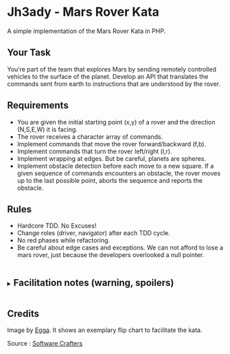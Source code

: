 # Jh3ady - Mars Rover Kata

A simple implementation of the Mars Rover Kata in PHP.

## Your Task
You’re part of the team that explores Mars by sending remotely controlled vehicles to the surface of the planet. Develop an API that translates the commands sent from earth to instructions that are understood by the rover.

## Requirements
* You are given the initial starting point (x,y) of a rover and the direction (N,S,E,W) it is facing.
* The rover receives a character array of commands.
* Implement commands that move the rover forward/backward (f,b).
* Implement commands that turn the rover left/right (l,r).
* Implement wrapping at edges. But be careful, planets are spheres.
* Implement obstacle detection before each move to a new square. If a given sequence of commands encounters an obstacle, the rover moves up to the last possible point, aborts the sequence and reports the obstacle.

## Rules
* Hardcore TDD. No Excuses!
* Change roles (driver, navigator) after each TDD cycle.
* No red phases while refactoring.
* Be careful about edge cases and exceptions. We can not afford to lose a mars rover, just because the developers overlooked a null pointer.

<details markdown="1"><summary><h2 style="display: inline-block;">Facilitation notes (warning, spoilers)</h2></summary>
There are multiple solutions for the requirement of "wrapping around the edges". Depending on the background of your participants, they might have different understandings of the coordinate system. Previous experience doing this kata shows that misunderstandings, e.g. participants arriving with different mental models, can easily derail the kata and deflect from testing and designing. For facilitators, we recommend you work towards the participants aligning on which model to go by. 

It is most helpful to work with visualizations and spend some structured time exploring the problem and the options the participants present and highlight how they can all be valid solutions.

### Torus/Donut: Retaining euclidian geometry

Similar to games (think snake, pacman), where the player vanishes on the top and reappears on the bottom (vis versa for left & right), this might be a solution someone with a mental model based in maths/topology or games arrives at.

The implementation does not produce any new edge cases, but the mental model might be hard to align on.

#### Example:

In a 4x4 grid (`x ∈ { 1, 2, 3, 4 }`, `y ∈ { 1, 2, 3, 4 }`) the following table shows the resulting position for a movement on the grid:

|  Initial Position \ Operation | x + 1 | x - 1 | y + 1 | y - 1|
| --- | --- | --- | --- | --- |
| (1, 1) | (2, 1) | (4, 1) | (1, 2) | **(1, 4)** | 
| (2, 1) | (3, 1) | (1, 1) | (2, 2) | **(2, 4)** |
| (2, 2) | (3, 2) | (1, 2) | (2, 3) | (2, 1) |
| (3, 1) | (4, 1) | (2, 1) | (3, 2) | (3, 4) |

Credit to [@drpicox](https://github.com/softwarecrafters/kata-log/pull/27) for providing an explanation for this model.


### Polar coordinate system: Thinking in maps and planets

This interpretation of the grid system lends itself to the concept of latitude and longitude. The sphere is sliced into an even number of latitudes (equidistant lines) and longitudes (evenly spaced lines from North to South pole)

![A visualization of polar coordinates for a 8X8 grid](https://kata-log.rocks/images/mars_rover_kata_polar_coordinates.jpg)

In this model, `X` and `Y` become abstract representations of longitudes and latitudes.

While the model might be the first one people arrive at if they're coming from the mental models of planets and maps, it produces some significant edge cases that make this solution rather challenging:

Some potential challenges:

- The distance between two points of the grid is no longer the actual distance. (two points close the poles are closer to each other than two points on the equator)
- If the Poles can be represented through the coordinates, the behaviour at that point is undefined. E.g. at the North pole, the Mars Rover always faces South (by definition), but the direction it would move forward to is informed by the longitude it is facing. (e.g. `(x, 1)` for all `x ∈ {1, 2, 3, 4}` describes the same point, but a different point the mars rover will end on if it moves forward.)
- The geometry at the poles is no longer euclidian, e.g. the path you take at the pole to arrive back at the same position has three corners, where everywhere else it has four.
  ![The same visualization above, with two paths that end up at the same point highlighted. At the pole, the path has 3 corners, everywhere else it has 4 corners](https://kata-log.rocks/images/mars_rover_kata_polar_coordinates_non_euclidian.jpg)

This interpretation is vastly more complex, but can be tamed by constraining the solution to the following aspects:

- The number of latitudes and longitudes is the same and a multiple of 2
- `x` and `y` are positive integers. Positions not on the grid can not exist.
- The poles are not "on the grid". The rover moves "over" the pole but never rests on them.


#### Example

In a 4x4 grid (`x ∈ { 1, 2, 3, 4 }`, `y ∈ { 1, 2, 3, 4 }`) the following table shows the resulting position for a movement on the grid:

|  Initial Position \ Operation | x + 1 | x - 1 | y + 1 | y - 1|
| --- | --- | --- | --- | --- |
| (1, 1) | (2, 1) | (4, 1) | (1, 2) | **(3, 1)** |
| (2, 1) | (3, 1) | (1, 1) | (2, 2) | **(4, 1)** |
| (2, 2) | (3, 2) | (2, 1) | (2, 3) | (2, 1) |
| (3, 1) | (4, 1) | (2, 1) | (3, 2) | **(1, 1)** |


</details>  

## Credits

Image by [Egga](https://github.com/eggstrema). It shows an exemplary flip chart to facilitate the kata.  

Source : [Software Crafters](https://github.com/softwarecrafters/kata-log/blob/master/_katas/mars-rover-kata.md)
